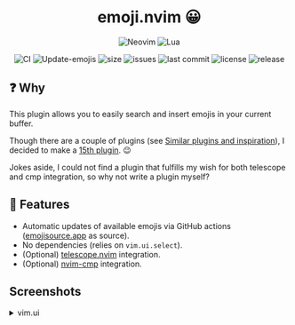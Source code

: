 <h1 align="center">emoji.nvim 😀</h1>

<div align="center">
  <p>
    <img src="https://img.shields.io/badge/NeoVim-%2357A143.svg?&style=for-the-badge&logo=neovim&logoColor=white" alt="Neovim"/>
    <img src="https://img.shields.io/badge/lua-%232C2D72.svg?style=for-the-badge&logo=lua&logoColor=white" alt="Lua"/>
  </p>
</div>
<div align="center">
  <p>
    <img src="https://github.com/Allaman/emoji.nvim/actions/workflows/ci.yml/badge.svg" alt="CI"/>
    <img src="https://github.com/Allaman/emoji.nvim/actions/workflows/update-emojis.yml/badge.svg" alt="Update-emojis"/>
    <img src="https://img.shields.io/github/repo-size/Allaman/emoji.nvim" alt="size"/>
    <img src="https://img.shields.io/github/issues/Allaman/emoji.nvim.svg" alt="issues"/>
    <img src="https://img.shields.io/github/last-commit/Allaman/emoji.nvim" alt="last commit"/>
    <img src="https://img.shields.io/github/license/Allaman/emoji.nvim" alt="license"/>
    <img src="https://img.shields.io/github/v/release/Allaman/emoji.nvim?sort=semver" alt="release"/>
  </p>
</div>

## ❓ Why

This plugin allows you to easily search and insert emojis in your current buffer.

Though there are a couple of plugins (see [Similar plugins and inspiration](#similar-plugins-and-inspiration)), I decided to make a [15th plugin](https://xkcd.com/927/). 😉

Jokes aside, I could not find a plugin that fulfills my wish for both telescope and cmp integration, so why not write a plugin myself?

## 💫 Features

- Automatic updates of available emojis via GitHub actions ([emojisource.app](https://emojisource.app/) as source).
- No dependencies (relies on `vim.ui.select`).
- (Optional) [telescope.nvim](https://github.com/nvim-telescope/telescope.nvim) integration.
- (Optional) [nvim-cmp](https://github.com/hrsh7th/nvim-cmp) integration.

## Screenshots

<details>
<summary>vim.ui</summary
[![ui.png](https://s9.gifyu.com/images/SFndT.png)](https://gifyu.com/image/SFndT)
</details>

<details>
<summary>telescope</summary
[![telescope.png](https://s9.gifyu.com/images/SFndw.png)](https://gifyu.com/image/SFndw)
</details>

<details>
<summary>cmp</summary
[![cmp.png](https://s9.gifyu.com/images/SFnd3.png)](https://gifyu.com/image/SFnd3)
</details>

## 🔧 Installation

With [Lazy.nvim](https://github.com/folke/lazy.nvim):

```lua
{
  "allaman/emoji.nvim",
  version = "1.0.0", -- optionally pin to a tag
  ft = "markdown", -- adjust to your needs
  dependencies = {
    -- optional for nvim-cmp integration
    "hrsh7th/nvim-cmp",
    -- optional for telescope integration
    "nvim-telescope/telescope.nvim",
  },
  opts = {
    -- default is false
    enable_cmp_integration = true,
    -- optional if your plugin installation directory
    -- is not vim.fn.stdpath("data") .. "/lazy/
    plugin_path = vim.fn.expand("$HOME/plugins/"),
  },
}
```

For nvim-cmp integration add `emoji` to your list of sources:

```lua
local sources = {
  { name = "nvim_lsp" },
  { name = "buffer", keyword_length = 5 },
  { name = "luasnip" },
  { name = "emoji" },
}
```

For telescope integration load the extension via:

```la
require("telescope").load_extension("emoji")
```

## 💻 Use

1. `:InsertEmoji` respective `lua require("emoji").insert()`) or `:InsertEmojiByGroup` respective `lua require("emoji").insert_by_group()` allows you to select an emoji that is inserted at your cursor's current position.
2. `:Telescope emoji` does the same but invokes Telescope instead of `vim.ui.select`. (if telescope.nvim is installed).
3. While in insert mode typing `:` triggers the auto-completion of nvim-cmp. (if nvim-cmp integration is enabled and configured).

You can also create key bindings to your liking.

## 💡 Similar plugins and inspiration

- [cmp-emoji](https://github.com/hrsh7th/cmp-emoji)
- [nerdy.nvim](https://github.com/2KAbhishek/nerdy.nvim)
- [nerdicons.nvim](https://github.com/nvimdev/nerdicons.nvim)
- [telescope-emoji](https://github.com/xiyaowong/telescope-emoji.nvim)
- [emoji_picker-nvim](https://github.com/WilsonOh/emoji_picker-nvim)
- [telescope-symbols](https://github.com/nvim-telescope/telescope-symbols.nvim)

## ♥️ Credits

Thanks to [emojisource.app](https://emojisource.app/) for providing its emoji API that is used in GitHub Actions to automatically update emojis.
